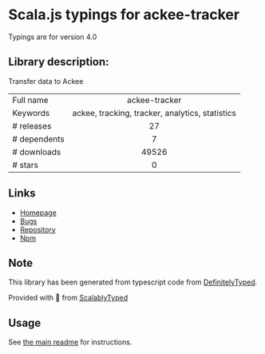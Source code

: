 
# Scala.js typings for ackee-tracker

Typings are for version 4.0

## Library description:
Transfer data to Ackee

|                    |                 |
| ------------------ | :-------------: |
| Full name          | ackee-tracker |
| Keywords           | ackee, tracking, tracker, analytics, statistics |
| # releases         | 27 |
| # dependents       | 7 |
| # downloads        | 49526 |
| # stars            | 0 |

## Links
- [Homepage](https://github.com/electerious/ackee-tracker)
- [Bugs](https://github.com/electerious/ackee-tracker/issues)
- [Repository](https://github.com/electerious/ackee-tracker)
- [Npm](https://www.npmjs.com/package/ackee-tracker)
    


## Note
This library has been generated from typescript code from [DefinitelyTyped](https://definitelytyped.org).

Provided with :purple_heart: from [ScalablyTyped](https://github.com/oyvindberg/ScalablyTyped)

## Usage
See [the main readme](../../readme.md) for instructions.


